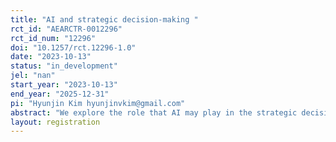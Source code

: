 ```yaml
---
title: "AI and strategic decision-making "
rct_id: "AEARCTR-0012296"
rct_id_num: "12296"
doi: "10.1257/rct.12296-1.0"
date: "2023-10-13"
status: "in_development"
jel: "nan"
start_year: "2023-10-13"
end_year: "2025-12-31"
pi: "Hyunjin Kim hyunjinvkim@gmail.com"
abstract: "We explore the role that AI may play in the strategic decision-making process."
layout: registration
---
```


